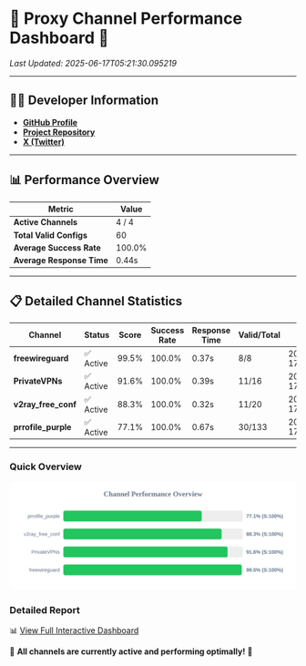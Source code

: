 # 🌟 Proxy Channel Performance Dashboard 🌟

_Last Updated: 2025-06-17T05:21:30.095219_

---

## 👩‍💻 Developer Information

- **[GitHub Profile](https://github.com/4n0nymou3)**  
- **[Project Repository](https://github.com/4n0nymou3/multi-proxy-config-fetcher)**  
- **[X (Twitter)](https://x.com/4n0nymou3)**  

---

## 📊 Performance Overview

| Metric                | Value       |
|-----------------------|-------------|
| **Active Channels**   | 4 / 4       |
| **Total Valid Configs** | 60          |
| **Average Success Rate** | 100.0%      |
| **Average Response Time** | 0.44s       |

---

## 📋 Detailed Channel Statistics

| Channel          | Status     | Score  | Success Rate | Response Time | Valid/Total | Last Success               |
|------------------|------------|--------|--------------|---------------|-------------|----------------------------|
| **freewireguard**  | ✅ Active  | 99.5%  | 100.0% | 0.37s         | 8/8       | 2025-06-17T05:21:30.093201 |
| **PrivateVPNs**  | ✅ Active  | 91.6%  | 100.0% | 0.39s         | 11/16       | 2025-06-17T05:21:29.698064 |
| **v2ray_free_conf**  | ✅ Active  | 88.3%  | 100.0% | 0.32s         | 11/20       | 2025-06-17T05:21:29.269417 |
| **prrofile_purple**  | ✅ Active  | 77.1%  | 100.0% | 0.67s         | 30/133       | 2025-06-17T05:21:28.895820 |

---

### Quick Overview
<div align="center">
  <a href="https://raw.githubusercontent.com/nullluser/NullRepo/refs/heads/main/assets/channel_stats_chart.svg">
    <img src="https://raw.githubusercontent.com/nullluser/NullRepo/refs/heads/main/assets/channel_stats_chart.svg" alt="Source Performance Statistics" width="800">
  </a>
</div>

### Detailed Report
📊 [View Full Interactive Dashboard](https://htmlpreview.github.io/?https://github.com/nullluser/NullRepo/blob/main/assets/performance_report.html)

🎉 **All channels are currently active and performing optimally!** 🎉
